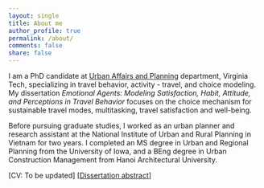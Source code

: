 ```yaml
---
layout: single
title: About me
author_profile: true
permalink: /about/
comments: false
share: false
---
```


I am a PhD candidate at [Urban Affairs and Planning](http://uap.vt.edu/) department, Virginia Tech, specializing in travel behavior, activity - travel, and choice modeling. My dissertation _Emotional Agents: Modeling Satisfaction, Habit, Attitude, and Perceptions in Travel Behavior_
 focuses on the choice mechanism for sustainable travel modes, multitasking, travel satisfaction and well-being. 

Before pursuing graduate studies, I worked as an urban planner and research assistant at the National Institute of Urban and Rural Planning in Vietnam for two years. I completed an MS degree in Urban and Regional Planning from the University of Iowa, and a BEng degree in Urban Construction Management from Hanoi Architectural University. 

[CV: To be updated]
[[Dissertation abstract](https://www.dropbox.com/s/pulwukk35fehs7o/DissertationAbstract_HuyenLe.pdf?dl=0)]
